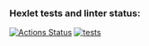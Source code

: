 ### Hexlet tests and linter status:
[![Actions Status](https://github.com/Artkiller971/backend-project-lvl3/actions/workflows/hexlet-check.yml/badge.svg)](https://github.com/Artkiller971/backend-project-lvl3/actions)
[![tests](https://github.com/Artkiller971/backend-project-lvl3/actions/workflows/test.yml/badge.svg?event=push)](https://github.com/Artkiller971/backend-project-lvl3/actions/workflows/test.yml)
